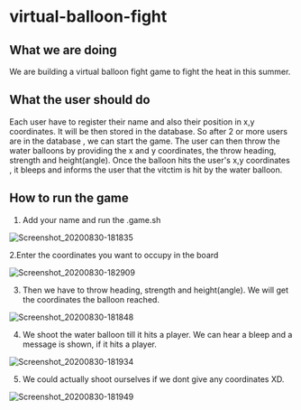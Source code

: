 # virtual-balloon-fight
## What we are doing
We are building a virtual balloon fight game to fight the heat in this summer.
## What the user should do
Each user have to register their name and also their position in x,y coordinates. It will be then stored in the database. 
So after 2 or more users are in the database , we can start the game.
The user can then throw the water balloons by providing the x and y coordinates, the throw heading, strength and height(angle).
Once the balloon hits the user's x,y coordinates , it bleeps and informs the user that the vitctim is hit by the water balloon.
## How to run the game
1. Add your name and run the .game.sh

![Screenshot_20200830-181835](https://user-images.githubusercontent.com/44509204/91659621-84d6b100-eaee-11ea-80da-bb8097732a70.png)

2.Enter the coordinates you want to occupy in the board

![Screenshot_20200830-182909](https://user-images.githubusercontent.com/44509204/91659678-f6aefa80-eaee-11ea-969d-55a64ba6ee05.png)

3. Then we have to throw heading, strength and height(angle). We will get the coordinates the balloon reached.

![Screenshot_20200830-181848](https://user-images.githubusercontent.com/44509204/91659702-1c3c0400-eaef-11ea-9050-8b23c5240ca0.png)

4. We shoot the water balloon till it hits a player. We can hear a bleep and a message is shown, if it hits a player.

![Screenshot_20200830-181934](https://user-images.githubusercontent.com/44509204/91659812-e0ee0500-eaef-11ea-9d0a-cdb722f55e9a.png)

5. We could actually shoot ourselves if we dont give any coordinates XD.

![Screenshot_20200830-181949](https://user-images.githubusercontent.com/44509204/91659861-172b8480-eaf0-11ea-9c36-8bf33511fd13.png)



